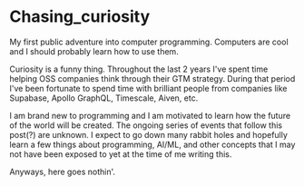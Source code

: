 # Chasing_curiosity
My first public adventure into computer programming. Computers are cool and I should probably learn how to use them. 

Curiosity is a funny thing. Throughout the last 2 years I've spent time helping OSS companies think through their GTM strategy. During that period I've been fortunate to spend time with brilliant people from companies like Supabase, Apollo GraphQL, Timescale, Aiven, etc.

I am brand new to programming and I am motivated to learn how the future of the world will be created. The ongoing series of events that follow this post(?) are unknown. I expect to go down many rabbit holes and hopefully learn a few things about programming, AI/ML, and other concepts that I may not have been exposed to yet at the time of me writing this. 

Anyways, here goes nothin'. 
